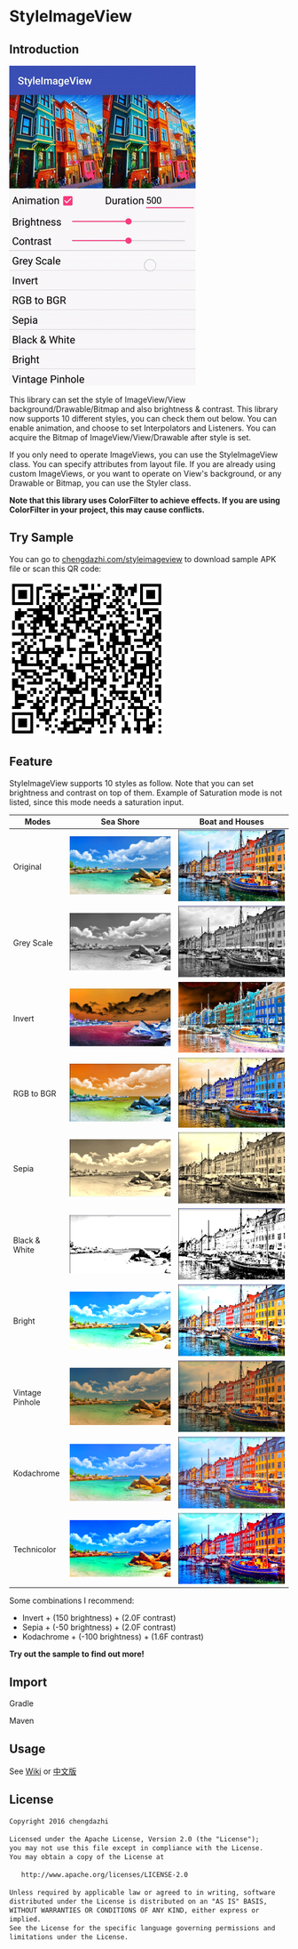# StyleImageView

## Introduction

![gif_sample](./images/style_sample.gif)

This library can set the style of ImageView/View background/Drawable/Bitmap and also brightness & contrast. This library now supports 10 different styles, you can check them out below. You can enable animation, and choose to set Interpolators and Listeners. You can acquire the Bitmap of ImageView/View/Drawable after style is set.

If you only need to operate ImageViews, you can use the StyleImageView class. You can specify attributes from layout file. If you are already using custom ImageViews, or you want to operate on View's background, or any Drawable or Bitmap, you can use the Styler class.

**Note that this library uses ColorFilter to achieve effects. If you are using ColorFilter in your project, this may cause conflicts.**


## Try Sample

You can go to [chengdazhi.com/styleimageview](http://chengdazhi.com/styleimageview) to download sample APK file or scan this QR code:

![qr](./images/style_image_view_qr.png)

## Feature

StyleImageView supports 10 styles as follow. Note that you can set brightness and contrast on top of them. Example of Saturation mode is not listed, since this mode needs a saturation input.

| Modes           | Sea Shore | Boat and Houses |
| --------------- | --------- | --------------- |
| Original        | ![sea_original](./images/sea_original.png) | ![boat_original](./images/boat_original.png) |
| Grey Scale      | ![sea_grey_scale](./images/sea_grey_scale.png) | ![boat_grey_scale](./images/boat_grey_scale.png) |
| Invert          | ![sea_invert](./images/sea_invert.png) | ![boat_invert](./images/boat_invert.png) |
| RGB to BGR      | ![sea_rgb_to_bgr](./images/sea_rgb_to_bgr.png) | ![boat_rgb_to_bgr](./images/boat_rgb_to_bgr.png) |
| Sepia           | ![sea_sepia](./images/sea_sepia.png) | ![boat_sepia](./images/boat_sepia.png) |
| Black & White   | ![sea_black_and_white](./images/sea_black_and_white.png) | ![boat_black_and_white](./images/boat_black_and_white.png) |
| Bright          | ![sea_bright](./images/sea_bright.png) | ![boat_bright](./images/boat_bright.png) |
| Vintage Pinhole | ![sea_vintage_pinhole](./images/sea_vintage_pinhole.png) | ![boat_vintage_pinhole](./images/boat_vintage_pinhole.png) |
| Kodachrome      | ![sea_kodachrome](./images/sea_kodachrome.png) | ![boat_kodachrome](./images/boat_kodachrome.png) |
| Technicolor     | ![sea_technicolor](./images/sea_technicolor.png) | ![boat_technicolor](./images/boat_technicolor.png) |

Some combinations I recommend:

* Invert + (150 brightness) + (2.0F contrast)
* Sepia + (-50 brightness) + (2.0F contrast)
* Kodachrome + (-100 brightness) + (1.6F contrast)

**Try out the sample to find out more!**

## Import

Gradle

Maven

## Usage

See [Wiki](https://github.com/chengdazhi/StyleImageView/wiki) or [中文版](https://github.com/chengdazhi/StyleImageView/wiki/%E4%B8%AD%E6%96%87%E8%AF%B4%E6%98%8E%E9%A1%B5)

## License

    Copyright 2016 chengdazhi

    Licensed under the Apache License, Version 2.0 (the "License");
    you may not use this file except in compliance with the License.
    You may obtain a copy of the License at

       http://www.apache.org/licenses/LICENSE-2.0

    Unless required by applicable law or agreed to in writing, software
    distributed under the License is distributed on an "AS IS" BASIS,
    WITHOUT WARRANTIES OR CONDITIONS OF ANY KIND, either express or implied.
    See the License for the specific language governing permissions and
    limitations under the License.
